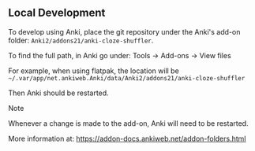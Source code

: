 ## Local Development

To develop using Anki, place the git repository under the Anki's add-on folder:
`Anki2/addons21/anki-cloze-shuffler`.

To find the full path, in Anki go under: Tools → Add-ons → View files

For example, when using flatpak, the location will be `~/.var/app/net.ankiweb.Anki/data/Anki2/addons21/anki-cloze-shuffler`

Then Anki should be restarted.

> [!NOTE]
> Whenever a change is made to the add-on, Anki will need to be restarted.

More information at: https://addon-docs.ankiweb.net/addon-folders.html

